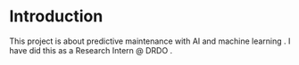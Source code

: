 # Introduction
This project is about predictive maintenance with AI and machine learning . I have did this as a Research Intern @ DRDO .
